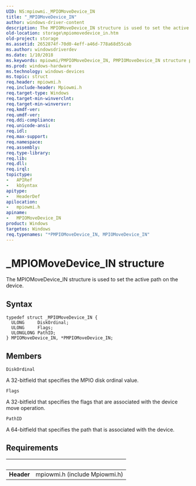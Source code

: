 ```yaml
---
UID: NS:mpiowmi._MPIOMoveDevice_IN
title: "_MPIOMoveDevice_IN"
author: windows-driver-content
description: The MPIOMoveDevice_IN structure is used to set the active path on the device.
old-location: storage\mpiomovedevice_in.htm
old-project: storage
ms.assetid: 2652874f-70d0-4eff-a46d-778a68d55cab
ms.author: windowsdriverdev
ms.date: 1/10/2018
ms.keywords: mpiowmi/PMPIOMoveDevice_IN, PMPIOMoveDevice_IN structure pointer [Storage Devices], MPIOMoveDevice_IN structure [Storage Devices], MPIOMoveDevice_IN, structs-scsibus_d1c11b7d-5c45-441b-8362-642db610e19e.xml, PMPIOMoveDevice_IN, storage.mpiomovedevice_in, _MPIOMoveDevice_IN, mpiowmi/MPIOMoveDevice_IN, *PMPIOMoveDevice_IN
ms.prod: windows-hardware
ms.technology: windows-devices
ms.topic: struct
req.header: mpiowmi.h
req.include-header: Mpiowmi.h
req.target-type: Windows
req.target-min-winverclnt: 
req.target-min-winversvr: 
req.kmdf-ver: 
req.umdf-ver: 
req.ddi-compliance: 
req.unicode-ansi: 
req.idl: 
req.max-support: 
req.namespace: 
req.assembly: 
req.type-library: 
req.lib: 
req.dll: 
req.irql: 
topictype:
-	APIRef
-	kbSyntax
apitype:
-	HeaderDef
apilocation:
-	mpiowmi.h
apiname:
-	MPIOMoveDevice_IN
product: Windows
targetos: Windows
req.typenames: "*PMPIOMoveDevice_IN, MPIOMoveDevice_IN"
---
```


# _MPIOMoveDevice_IN structure
The MPIOMoveDevice_IN structure is used to set the active path on the device.

## Syntax
````
typedef struct _MPIOMoveDevice_IN {
  ULONG     DiskOrdinal;
  ULONG     Flags;
  ULONGLONG PathID;
} MPIOMoveDevice_IN, *PMPIOMoveDevice_IN;
````

## Members


`DiskOrdinal`

A 32-bitfield that specifies the MPIO disk ordinal value.

`Flags`

A 32-bitfield that specifies the flags that are associated with the device move operation.

`PathID`

A 64-bitfield that specifies the path that is associated with the device.


## Requirements
| &nbsp; | &nbsp; |
| ---- |:---- |
| **Header** | mpiowmi.h (include Mpiowmi.h) |